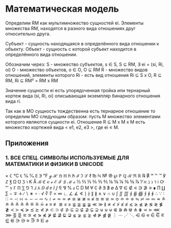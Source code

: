 # Математическая модель

Определим RM как мультимножество сущностей ei.
Элементы множества RM, находятся в разного вида отношениях друг относительно друга.

Субъект - сущность находящаяся в определённого вида отношении к объекту.
Объект - сущность с которой субъект находится в определённого вида отношении.

Обозначим через:
S - множество субъектов, s ∈ S, S ⊆ RM, ∃ ei = (si, Ri, oi)
O - множество объектов, o ∈ O, O ⊆ RM
R - множество видов отношений, элементы которого Ri - есть вид отношения Ri ⊆ S x O,
    R ⊆ RM, Ri ⊆ RM² = RM x RM

Значение сущности ei есть упорядоченная тройка или тернарный кортеж вида (si, Ri, oi)
описывающая экземпляр бинарного отношения вида ri.

Так как в МО сущность тождественна есть тернарное отношение то определим МО следующим образом:
пусть M множество элементами которого являются сущности ei.
Отношение R ⊆ M x M x M есть множество кортежей вида < e1, e2, e3 >, где ei ∊ M.



## Приложения
### 1. ВСЕ СПЕЦ. СИМВОЛЫ ИСПОЛЬЗУЕМЫЕ ДЛЯ МАТЕМАТИКИ И ФИЗИКИ В UNICODE
× ℂ ℃ ℄ ℅ ℆ ℇ ℈ ℉ ℊ ℋ ℌ ℍ ℎ ℏ ℐ ℑ ℒ ℓ ℔ ℕ № ℗ ℘ ℙ ℚ ℛ ℜ ℝ
℞ ℟ ℠ ℡ ™ ℣ ℤ ℥ Ω ℧ ℨ ℩ K Å ℬ ℭ ℮ ℯ ℰ ℱ Ⅎ ℳ ℴ ⅓ ⅔ ⅕ ⅖ ⅗ ⅘ ⅙ 
⅚ ⅛ ⅜ ⅝ ⅞ ⅟ ℵ ℶ ℷ ℸ ℹ ℺ ℻ ℽ ℾ ℿ ⅀ ⅁ ⅂ ⅃ ⅄ ⅅ ⅆ ⅇ ⅈ ⅉ ⅊ ⅋ ⅍ ⅎ Ⅽ 
Ⅾ Ⅿ ∀ ∁ ∂ ∃ ∄ ∅ ∆ ∇ ∈ ∉ ∊ ∋ ∌ ∍ ∎ ∏ ∐ ∑ − ∓ ∔ ∕ ∖ ∗ ∘ ∙ √ ∛ 
∜ ∝ ∞ ∟ ∠ ∡ ∢ ∣ ∤ ∥ ∦ ∧ ∨ ∩ ∪ ∫ ∬ ∭ ∮ ∯ ∰ ∱ ∲ ∳ ∴ ∵ ∶ ∷ ∸ 
∹ ∺ ∻ ∼ ∽ ∾ ∿ ≀ ≁ ≂ ≃ ≄ ≅ ≆ ≇ ≈ ≉ ≊ ≋ ≌ ≍ ≎ ≏ ≐ ≑ ≒ ≓ 
≔ ≕ ≖ ≗ ≘ ≙ ≚ ≛ ≜ ≝ ≞ ≟ ≠ ≡ ≢ ≣ ≤ ≥ ≦ ≧ ≨ ≩ ≪ ≫ ≬ ≭ ≮ ≯ 
≰ ≱ ≲ ≳ ≴ ≵ ≶ ≷ ≸ ≹ ≺ ≻ ≼ ≽ ≾ ≿ ⊀ ⊁ ⊂ ⊃ ⊄ ⊅ ⊆ ⊇ ⊈ ⊉ ⊊ ⊋ 
⊌ ⊍ ⊎ ⋐ ⋑ ⋒ ⋓ ⋔ ⋕ ⋖ ⋗ ⋘ ⋙ ⋚ ⋛ ⋜ ⋝ ⋞ ⋟ ⋠ ⋡ ⋢ ⋣ ⋤ ⋥ ⋦ ⋧ 
⋨ ⋩ ⋪ ⋫ ⋬ ⋭ ⋮ ⋯ ⋰ ⋱ ⋲ ⋳ ⋴ ⋵ ⋶ ⋷ ⋸ ⋹ ⋺ ⋻ ⋼ ⋽ ⋾ ⋿ ⌀
